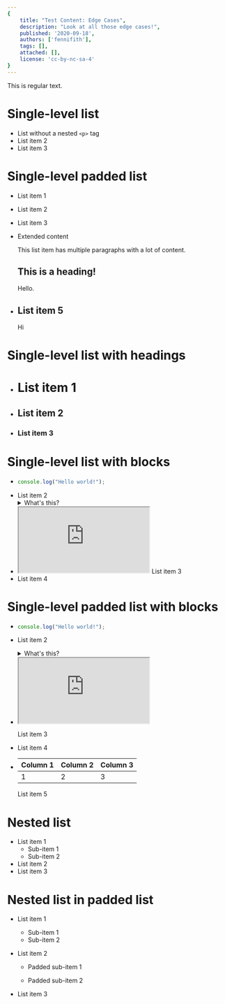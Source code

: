 ```yaml
---
{
	title: "Test Content: Edge Cases",
	description: "Look at all those edge cases!",
	published: '2020-09-18',
	authors: ['fennifith'],
	tags: [],
	attached: [],
	license: 'cc-by-nc-sa-4'
}
---
```


This is regular text.

# Single-level list

- List without a nested `<p>` tag
- List item 2
- List item 3

# Single-level padded list

- List item 1

- List item 2

- List item 3

- Extended content

  This list item has multiple paragraphs with a lot of content.

  ## This is a heading!

  Hello.

- ## List item 5
  Hi

# Single-level list with headings

- # List item 1
- ## List item 2
- ### List item 3

# Single-level list with blocks

- ```js
  console.log("Hello world!");
  ```
- List item 2
  <details>
    <summary>What's this?</summary>
	OwO
  </details>
- <iframe src="https://stackblitz.com/edit/angular-unicorns-text-input?embed=1&file=src/app/app.component.ts" sandbox="allow-modals allow-forms allow-popups allow-scripts allow-same-origin"></iframe>
  List item 3
- List item 4

# Single-level padded list with blocks

- ```js
  console.log("Hello world!");
  ```

- List item 2
  <details>
    <summary>What's this?</summary>
	OwO
  </details>

- <iframe src="https://stackblitz.com/edit/angular-unicorns-text-input?embed=1&file=src/app/app.component.ts" sandbox="allow-modals allow-forms allow-popups allow-scripts allow-same-origin"></iframe>

  List item 3

- List item 4

- | Column 1 | Column 2 | Column 3 |
  |----------|----------|----------|
  | 1        | 2        | 3        |

  List item 5

# Nested list

- List item 1
  - Sub-item 1
  - Sub-item 2
- List item 2
- List item 3

# Nested list in padded list

- List item 1

  - Sub-item 1
  - Sub-item 2

- List item 2

  - Padded sub-item 1

  - Padded sub-item 2

- List item 3
